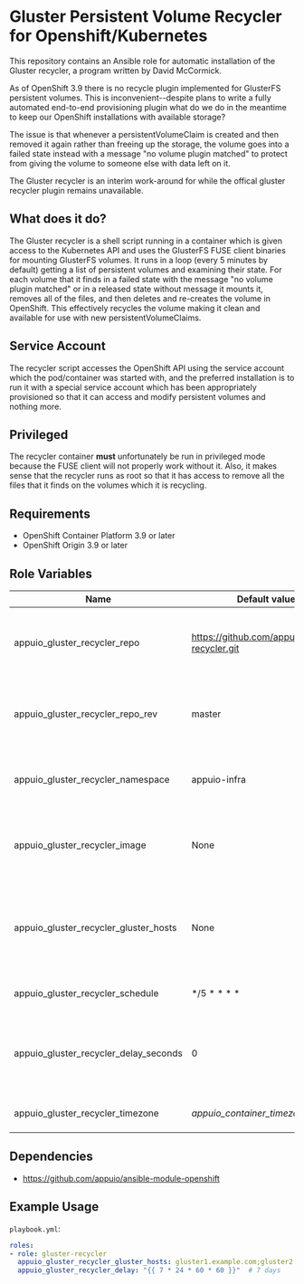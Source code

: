 # Gluster Persistent Volume Recycler for Openshift/Kubernetes

This repository contains an Ansible role for automatic installation of the
Gluster recycler, a program written by David McCormick.

As of OpenShift 3.9 there is no recycle plugin implemented for GlusterFS
persistent volumes. This is inconvenient--despite plans to write a fully
automated end-to-end provisioning plugin what do we do in the meantime to keep
our OpenShift installations with available storage?

The issue is that whenever a persistentVolumeClaim is created and then removed
it again rather than freeing up the storage, the volume goes into a failed
state instead with a message "no volume plugin matched" to protect from giving
the volume to someone else with data left on it.

The Gluster recycler is an interim work-around for while the offical gluster
recycler plugin remains unavailable.


## What does it do?

The Gluster recycler is a shell script running in a container which is given
access to the Kubernetes API and uses the GlusterFS FUSE client binaries for
mounting GlusterFS volumes. It runs in a loop (every 5 minutes by default)
getting a list of persistent volumes and examining their state. For each volume
that it finds in a failed state with the message "no volume plugin matched" or
in a released state without message it mounts it, removes all of the files, and
then deletes and re-creates the volume in OpenShift. This effectively recycles
the volume making it clean and available for use with new
persistentVolumeClaims.


## Service Account

The recycler script accesses the OpenShift API using the service account which
the pod/container was started with, and the preferred installation is to run it
with a special service account which has been appropriately provisioned so that
it can access and modify persistent volumes and nothing more.


## Privileged

The recycler container **must** unfortunately be run in privileged mode because
the FUSE client will not properly work without it. Also, it makes sense that
the recycler runs as root so that it has access to remove all the files that it
finds on the volumes which it is recycling.


## Requirements

* OpenShift Container Platform 3.9 or later
* OpenShift Origin 3.9 or later


## Role Variables

| Name                                  | Default value                                  | Description                                                                   |
|---------------------------------------|------------------------------------------------|-------------------------------------------------------------------------------|
| appuio_gluster_recycler_repo          | https://github.com/appuio/gluster-recycler.git | Source repository to build the Gluster recycler from                          |
| appuio_gluster_recycler_repo_rev      | master                                         | Version of the Gluster recycler to build, i.e. Git ref of repo above          |
| appuio_gluster_recycler_namespace     | appuio-infra                                   | Namespace to install Gluster recycler into                                    |
| appuio_gluster_recycler_image         | None                                           | Image for recycler, uses image built on cluster by default                    |
| appuio_gluster_recycler_gluster_hosts | None                                           | Semicolon separated list of Gluster hosts, defaults to endpoints in PV object |
| appuio_gluster_recycler_schedule      | \*/5 \* \* \* \*                               | Execution schedule in cron format                                             |
| appuio_gluster_recycler_delay_seconds | 0                                              | Time in seconds to wait before recycling a volume after it failed             |
| appuio_gluster_recycler_timezone      | *appuio_container_timezone*, UTC               | Timezone of the container                                                     |


## Dependencies

* <https://github.com/appuio/ansible-module-openshift>


## Example Usage

`playbook.yml`:

```yaml
roles:
- role: gluster-recycler
  appuio_gluster_recycler_gluster_hosts: gluster1.example.com;gluster2.example.com
  appuio_gluster_recycler_delay: "{{ 7 * 24 * 60 * 60 }}"  # 7 days
```
